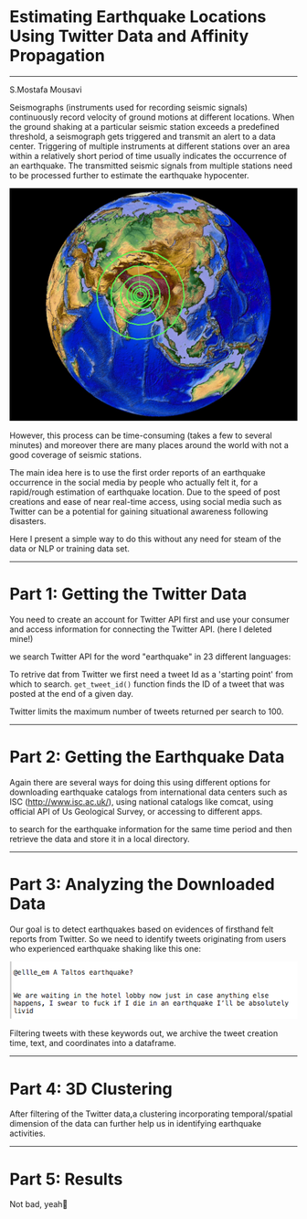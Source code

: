 # Estimating Earthquake Locations Using Twitter Data and Affinity Propagation

-------------------------------------
S.Mostafa Mousavi

Seismographs (instruments used for recording seismic signals) continuously record velocity of ground motions at different locations. When the ground shaking at a particular seismic station exceeds a predefined threshold, a seismograph gets triggered and transmit an alert to a data center. Triggering of multiple instruments at different stations over an area within a relatively short period of time usually indicates the occurrence of an earthquake. The transmitted seismic signals from multiple stations need to be processed further to estimate the earthquake hypocenter.

![ovel view of seismic wave propagation](F0.jpg)

However, this process can be time-consuming (takes a few to several minutes) and moreover there are many places around the world with not a good coverage of seismic stations. 

The main idea here is to use the first order reports of an earthquake occurrence in the social media by people who actually felt it, for a rapid/rough estimation of earthquake location. Due to the speed of post creations and ease of near real-time access, using social media such as Twitter can be a potential for gaining situational awareness following disasters.

Here I present a simple way to do this without any need for steam of the data or NLP or training data set.

-----------------------------------------

# Part 1: Getting the Twitter Data

You need to create an account for Twitter API first and use your consumer and access information for connecting the Twitter API. (here I deleted mine!)


we search Twitter API for the word "earthquake" in 23 different languages:
 
To retrive dat from Twitter we first need a tweet Id as a 'starting point' from which to search. 
`get_tweet_id()` function finds the ID of a tweet that was posted at the end of a given day.

Twitter limits the maximum number of tweets returned per search to 100. 


-------------------------------------------

# Part 2: Getting the Earthquake Data 

Again there are several ways for doing this using different options for downloading earthquake catalogs from international data centers such as ISC (http://www.isc.ac.uk/), using national catalogs like comcat, using official API of Us Geological Survey, or accessing to different apps. 


to search for the earthquake information for the same time period and then retrieve the data and store it in a local directory. 

________________________________

# Part 3: Analyzing the Downloaded Data
Our goal is to detect earthquakes based on evidences of firsthand felt reports from Twitter. So we need to identify tweets originating from users who experienced earthquake shaking like this one:

![the tweets we are looking for](F.png)



Filtering tweets with these keywords out, we archive the tweet creation time, text, and coordinates into a dataframe.

----------------------------------

# Part 4: 3D Clustering

After filtering of the Twitter data,a clustering incorporating temporal/spatial dimension of the data can further help us in identifying earthquake activities. 


-----------------------------------------

# Part 5: Results



Not bad, yeah

